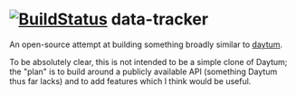 [![BuildStatus](https://secure.travis-ci.org/tolien/data-tracker.png)](http://travis-ci.org/tolien/data-tracker)
data-tracker
============
An open-source attempt at building something broadly similar to [daytum](http://daytum.com/).

To be absolutely clear, this is not intended to be a simple clone of Daytum;
the "plan" is to build around a publicly available API (something Daytum thus far lacks)
and to add features which I think would be useful.
